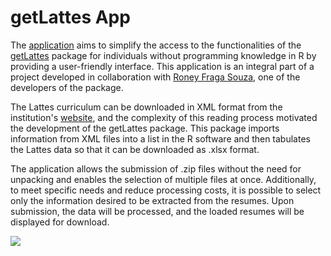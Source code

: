 # getLattes App

The [application](https://luisfeliperodrigues.shinyapps.io/Lattes/) aims to simplify the access to the functionalities of the [getLattes](https://roneyfraga.com/getLattes/index.html) package for individuals without programming knowledge in R by providing a user-friendly interface. This application is an integral part of a project developed in collaboration with [Roney Fraga Souza](https://roneyfraga.com/), one of the developers of the package.

The Lattes curriculum can be downloaded in XML format from the institution's [website](https://lattes.cnpq.br/), and the complexity of this reading process motivated the development of the getLattes package. This package imports information from XML files into a list in the R software and then tabulates the Lattes data so that it can be downloaded as .xlsx format.

The application allows the submission of .zip files without the need for unpacking and enables the selection of multiple files at once. Additionally, to meet specific needs and reduce processing costs, it is possible to select only the information desired to be extracted from the resumes. Upon submission, the data will be processed, and the loaded resumes will be displayed for download.

![](https://giphy.com/embed/LcCZDrbLKJGZk1WoVL)
